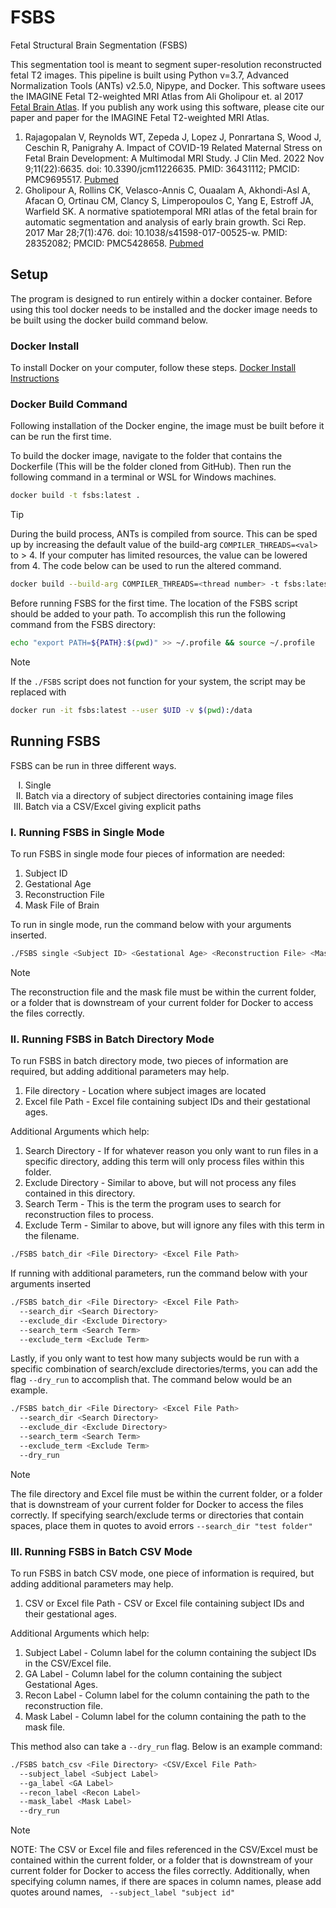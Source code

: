 # FSBS 

Fetal Structural Brain Segmentation (FSBS) 

This segmentation tool is meant to segment super-resolution reconstructed fetal T2 images. This pipeline is built using Python v=3.7, Advanced Normalization Tools (ANTs) v2.5.0, Nipype, and Docker. This software usees the IMAGINE Fetal T2-weighted MRI Atlas from Ali Gholipour et. al 2017 [Fetal Brain Atlas](http://crl.med.harvard.edu/research/fetal_brain_atlas/). 
If you publish any work using this software, please cite our paper and paper for the IMAGINE Fetal T2-weighted MRI Atlas.

  1. Rajagopalan V, Reynolds WT, Zepeda J, Lopez J, Ponrartana S, Wood J, Ceschin R, Panigrahy A. Impact of COVID-19 Related Maternal Stress on Fetal Brain Development: A Multimodal MRI Study. J Clin Med. 2022 Nov 9;11(22):6635. doi: 10.3390/jcm11226635. PMID: 36431112; PMCID: PMC9695517. [Pubmed](https://pubmed.ncbi.nlm.nih.gov/36431112/)
  3. Gholipour A, Rollins CK, Velasco-Annis C, Ouaalam A, Akhondi-Asl A, Afacan O, Ortinau CM, Clancy S, Limperopoulos C, Yang E, Estroff JA, Warfield SK. A normative spatiotemporal MRI atlas of the fetal brain for automatic segmentation and analysis of early brain growth. Sci Rep. 2017 Mar 28;7(1):476. doi: 10.1038/s41598-017-00525-w. PMID: 28352082; PMCID: PMC5428658. [Pubmed](https://pubmed.ncbi.nlm.nih.gov/28352082/)
## Setup  

The program is designed to run entirely within a docker container. Before using this tool docker needs to be installed and the docker image needs to be built using the docker build command below. 

### Docker Install 

To install Docker on your computer, follow these steps. [Docker Install Instructions](https://docs.docker.com/engine/install/)

### Docker Build Command

Following installation of the Docker engine, the image must be built before it can be run the first time. 

To build the docker image, navigate to the folder that contains the Dockerfile (This will be the folder cloned from GitHub). Then run the following command in a terminal or WSL for Windows machines. 

```bash
docker build -t fsbs:latest . 
```
>[!Tip]
>During the build process, ANTs is compiled from source. This can be sped up by increasing the default value of the build-arg `COMPILER_THREADS=<val>` to > 4. If your computer has limited resources, the value can be lowered from 4. The code below can be used to run the altered command.
>
>```bash
>docker build --build-arg COMPILER_THREADS=<thread number> -t fsbs:latest .
>```

Before running FSBS for the first time. The location of the FSBS script should be added to your path. To accomplish this run the following command from the FSBS directory:
```bash
echo "export PATH=${PATH}:$(pwd)" >> ~/.profile && source ~/.profile
```

>[!NOTE]
>If the `./FSBS` script does not function for your system, the script may be replaced with
>```bash
>docker run -it fsbs:latest --user $UID -v $(pwd):/data
>```
## Running FSBS

FSBS can be run in three different ways. 
  <ol type="I">
  <li>Single</li>
  <li>Batch via a directory of subject directories containing image files</li>
  <li>Batch via a CSV/Excel giving explicit paths</li>
  </ol>



### I. Running FSBS in Single Mode
To run FSBS in single mode four pieces of information are needed:
  1. Subject ID
  2. Gestational Age
  3. Reconstruction File
  4. Mask File of Brain

To run in single mode, run the command below with your arguments inserted. 

```bash
./FSBS single <Subject ID> <Gestational Age> <Reconstruction File> <Mask File>
```
>[!NOTE]
>The reconstruction file and the mask file must be within the current folder, or a folder that is downstream of your current folder for Docker to access the files correctly.

### II. Running FSBS in Batch Directory Mode
To run FSBS in batch directory mode, two pieces of information are required, but adding additional parameters may help. 
  1. File directory - Location where subject images are located
  2. Excel file Path - Excel file containing subject IDs and their gestational ages.

Additional Arguments which help: 
  1. Search Directory - If for whatever reason you only want to run files in a specific directory, adding this term will only process files within this folder.
  2. Exclude Directory - Similar to above, but will not process any files contained in this directory.
  3. Search Term - This is the term the program uses to search for reconstruction files to process.
  4. Exclude Term - Similar to above, but will ignore any files with this term in the filename.

```bash
./FSBS batch_dir <File Directory> <Excel File Path> 
```
If running with additional parameters, run the command below with your arguments inserted

```bash
./FSBS batch_dir <File Directory> <Excel File Path>
  --search_dir <Search Directory>
  --exclude_dir <Exclude Directory>
  --search_term <Search Term>
  --exclude_term <Exclude Term>
```

Lastly, if you only want to test how many subjects would be run with a specific combination of search/exclude directories/terms, you can add the flag `--dry_run` to accomplish that. The command below would be an example. 

```bash
./FSBS batch_dir <File Directory> <Excel File Path>
  --search_dir <Search Directory>
  --exclude_dir <Exclude Directory>
  --search_term <Search Term>
  --exclude_term <Exclude Term>
  --dry_run
```

>[!NOTE]
> The file directory and Excel file must be within the current folder, or a folder that is downstream of your current folder for Docker to access the files correctly. If specifying search/exclude terms or directories that contain spaces, place them in quotes to avoid errors ```--search_dir "test folder"```

### III. Running FSBS in Batch CSV Mode
To run FSBS in batch CSV mode, one piece of information is required, but adding additional parameters may help.
  1. CSV or Excel file Path - CSV or Excel file containing subject IDs and their gestational ages.

Additional Arguments which help: 
  1. Subject Label - Column label for the column containing the subject IDs in the CSV/Excel file. 
  2. GA Label - Column label for the column containing the subject Gestational Ages. 
  3. Recon Label - Column label for the column containing the path to the reconstruction file.
  4. Mask Label - Column label for the column containing the path to the mask file. 

This method also can take a `--dry_run` flag. Below is an example command:
```bash
./FSBS batch_csv <File Directory> <CSV/Excel File Path>
  --subject_label <Subject Label>
  --ga_label <GA Label>
  --recon_label <Recon Label>
  --mask_label <Mask Label>
  --dry_run
```
>[!NOTE]
>NOTE: The CSV or Excel file and files referenced in the CSV/Excel must be contained within the current folder, or a folder that is downstream of your current folder for Docker to access the files correctly. Additionally, when specifying column names, if there are spaces in column names, please add quotes around names, ``` --subject_label "subject id"```
